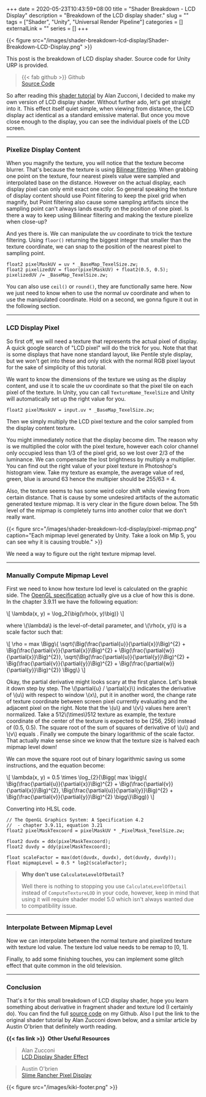 +++ 
date = 2020-05-23T10:43:59+08:00
title = "Shader Breakdown - LCD Display"
description = "Breakdown of the LCD display shader."
slug = "" 
tags = ["Shader", "Unity", "Universal Render Pipeline"]
categories = []
externalLink = ""
series = []
+++

{{< figure src="/images/shader-breakdown-lcd-display/Shader-Breakdown-LCD-Display.png" >}}

This post is the breakdown of LCD display shader. Source code for Unity URP is provided.

> {{< fab github >}} Github \
> [Source Code](https://github.com/CJT-Jackton/URP-LCD-Dispaly-Example)

So after reading this [shader tutorial](https://www.alanzucconi.com/2016/05/04/lcd-shader/) by Alan Zucconi, I decided to make my own version of LCD display shader. Without further ado, let's get straight into it. This effect itself quiet simple, when viewing from distance, the LCD display act identical as a standard emissive material. But once you move close enough to the display, you can see the individual pixels of the LCD screen.

---

### Pixelize Display Content

When you magnify the texture, you will notice that the texture become blurrer. That's because the texture is using [Bilinear filtering](https://en.wikipedia.org/wiki/Bilinear_interpolation). When grabbing one point on the texture, four nearest pixels value were sampled and interpolated base on the distance. However on the actual display, each display pixel can only emit exact one color. So general speaking the texture of display content should use Point filtering to keep the pixel grid when magnify, but Point filtering also cause some sampling artifacts since the sampling point can't always lands exactly on the position of one pixel. Is there a way to keep using Bilinear filtering and making the texture pixelize when close-up?

And yes there is. We can manipulate the uv coordinate to trick the texture filtering. Using `floor()` returning the biggest integer that smaller than the texture coordinate, we can snap to the position of the nearest pixel to sampling point.

```hlsl
float2 pixelMaskUV = uv * _BaseMap_TexelSize.zw;
float2 pixelizedUV = floor(pixelMaskUV) + float2(0.5, 0.5);
pixelizedUV /= _BaseMap_TexelSize.zw;
```

You can also use `ceil()` or `round()`, they are functionally same here. Now we just need to know when to use the normal uv coordinate and when to use the manipulated coordinate. Hold on a second, we gonna figure it out in the following section.

---

### LCD Display Pixel

So first off, we will need a texture that represents the actual pixel of display. A quick google search of "LCD pixel" will do the trick for you. Note that that is some displays that have none standard layout, like Pentile style display, but we won't get into these and only stick with the normal RGB pixel layout for the sake of simplicity of this tutorial.

We want to know the dimensions of the texture we using as the display content, and use it to scale the uv coordinate so that the pixel tile on each pixel of the texture. In Unity, you can call `TextureName_TexelSize` and Unity will automatically set up the right value for you.

``` hlsl
float2 pixelMaskUV = input.uv * _BaseMap_TexelSize.zw;
```

Then we simply multiply the LCD pixel texture and the color sampled from the display content texture.

You might immediately notice that the display become dim. The reason why is we multiplied the color with the pixel texture, however each color channel only occupied less than 1/3 of the pixel grid, so we lost over 2/3 of the luminance. We can compensate the lost brightness by multiply a multiplier. You can find out the right value of your pixel texture in Photoshop's histogram view. Take my texture as example, the average value of red, green, blue is around 63 hence the multipier should be 255/63 = 4. 

Also, the texture seems to has some weird color shift while viewing from certain distance. That is cause by some undesired artifacts of the automatic generated texture mipmap. It is very clear in the figure down below. The 5th level of the mipmap is completely turns into another color that we don't really want.

{{< figure src="/images/shader-breakdown-lcd-display/pixel-mipmap.png" caption="Each mipmap level generated by Unity. Take a look on Mip 5, you can see why it is causing trouble." >}}

We need a way to figure out the right texture mipmap level.

---

### Manually Compute Mipmap Level

First we need to know how texture lod level is calculated on the graphic side. The [OpenGL specification](https://www.khronos.org/registry/OpenGL/specs/gl/glspec42.core.pdf) actually give us a clue of how this is done. In the chapter 3.9.11 we have the following equation:

\\[
\lambda(x, y) = \log_2{\\big(\rho(x, y)\\big)}
\\]

where \\(\lambda\\) is the level-of-detail parameter, and \\(\rho(x, y)\\) is a scale factor such that:

\\[
\rho = max \\Bigg\\{ \sqrt{\\Big(\frac{\partial{u}}{\partial{x}}\\Big)^{2} + \\Big(\frac{\partial{v}}{\partial{x}}\\Big)^{2} + \\Big(\frac{\partial{w}}{\partial{x}}\\Big)^{2}}, \sqrt{\\Big(\frac{\partial{u}}{\partial{y}}\\Big)^{2} + \\Big(\frac{\partial{v}}{\partial{y}}\\Big)^{2} + \\Big(\frac{\partial{w}}{\partial{y}}\\Big)^{2}} \\Bigg\\}
\\]

Okay, the partial derivative might looks scary at the first glance. Let's break it down step by step. The \\(\partial{u} / \partial{x}\\) indicates the derivative of \\(u\\) with respect to window \\(x\\), put it in another word, the change rate of texture coordinate between screen pixel currently evaluating and the adjacent pixel on the right. Note that the \\(u\\) and \\(v\\) values here aren't normalized. Take a 512\\(\times\\)512 texture as example, the texture coordinate of the center of the texture is expected to be (256, 256) instead of (0.5, 0.5). The square root of the sum of squares of derivative of \\(u\\) and \\(v\\) equals . Finally we compute the binary logarithmic of the scale factor. That actually make sense since we know that the texture size is halved each mipmap level down!

We can move the square root out of binary logarithmic saving us some instructions, and the equation become:

\\[
\lambda(x, y) = 0.5 \times \log_{2}{\\Bigg( max \\bigg\\{ \\Big(\frac{\partial{u}}{\partial{x}}\\Big)^{2} + \\Big(\frac{\partial{v}}{\partial{x}}\\Big)^{2}, \\Big(\frac{\partial{u}}{\partial{y}}\\Big)^{2} + \\Big(\frac{\partial{v}}{\partial{y}}\\Big)^{2} \\bigg\\}\\Bigg)}
\\]

Converting into HLSL code.

```hlsl
// The OpenGL Graphics System: A Specification 4.2
//  - chapter 3.9.11, equation 3.21
float2 pixelMaskTexcoord = pixelMaskUV * _PixelMask_TexelSize.zw;

float2 duvdx = ddx(pixelMaskTexcoord);
float2 duvdy = ddy(pixelMaskTexcoord);

float scaleFactor = max(dot(duvdx, duvdx), dot(duvdy, duvdy));
float mipmapLevel = 0.5 * log2(scaleFactor);
```

> **Why don't use `CalculateLevelOfDetail`?**
>
> Well there is nothing to stopping you use `CalculateLevelOfDetail` instead of `ComputeTextureLOD` in your code, however, keep in mind that using it will require shader model 5.0 which isn't always wanted due to compatibility issue.

---

### Interpolate Between Mipmap Level

Now we can interpolate between the normal texture and pixelized texture with texture lod value. The texture lod value needs to be remap to [0, 1]. 

Finally, to add some finishing touches, you can implement some glitch effect that quite common in the old television.

---

### Conclusion

That's it for this small breakdown of LCD display shader, hope you learn something about derivative in fragment shader and texture lod (I certainly do). You can find the full [source code](https://github.com/CJT-Jackton/URP-LCD-Dispaly-Example) on my Github. Also I put the link to the original shader tutorial by Alan Zucconi down below, and a similar article by Austin O'brien that definitely worth reading.

**{{< fas link >}}&nbsp; Other Useful Resources**
> Alan Zucconi \
> [LCD Display Shader Effect](https://www.alanzucconi.com/2016/05/04/lcd-shader/)

> Austin O'brien \
> [Slime Rancher Pixel Display](https://www.austinobrien.me/blog/shader-study/slime-rancher-pixel-display)


{{< figure src="/images/kiki-footer.png" >}}